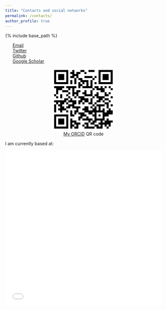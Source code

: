 ```yaml
---
title: "Contacts and social networks"
permalink: /contacts/
author_profile: true
---
```


{% include base_path %}

<ul style="list-style-type:none;">
    <li><i class="fas fa-envelope" aria-hidden="true"></i> <a href="mailto:leonardo.paccianimori@phd.unipd.it">Email</a></li>
    <li><i class="fab fa-twitter-square" aria-hidden="true"></i> <a href="https://twitter.com/LeoPaccianiMori" target="_blank"><!--_-->Twitter</a></li>
  <!--<li><i class="fab fa-linkedin" aria-hidden="true"></i> <a href="https://www.linkedin.com/in/leonardo-pacciani-mori" target="_blank"><!--_--><!-- LinkedIn</a></li>-->
    <li><i class="fab fa-github" aria-hidden="true"></i> <a href="https://github.com/LeonardoPaccianiMori" target="_blank"><!--_-->Github</a></li>
    <li><i class="fas fa-graduation-cap"></i> <a href="https://scholar.google.it/citations?user=jRBIQbEAAAAJ" target="_blank"><!--_-->Google Scholar</a></li>
    <!--<li><i class="fab fa-researchgate" aria-hidden="true"></i> <a href="https://www.researchgate.net/profile/Leonardo_Pacciani-Mori" target="_blank"><!--_--><!--ResearchGate</a></li>-->
    <!--<li><i class="ai ai-mendeley ai-fw"></i><a href="https://www.mendeley.com/profiles/leonardo-pacciani-mori" target="_blank"><!--_--><!--Mendeley</a></li>-->
</ul>  


<p style="text-align: center;">
<a href="https://orcid.org/0000-0001-9765-0728" target="_blank"><!--_--><img src="/images/ORCID.png" title="My ORCID QR code" style="width:200px;height:200px;"></a><br>
<a href="https://orcid.org/0000-0001-9765-0728" target="_blank"><!--_-->My ORCID</a> <i class="ai ai-orcid-square ai-fw"></i> QR code</p>


I am currently based at:
<iframe src="/files/contact_map.html" height="500" width="100%" style="border:none;"></iframe>
